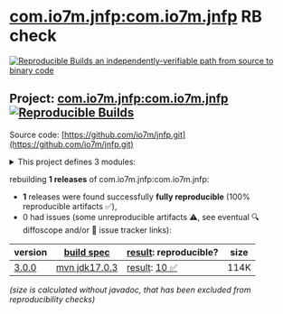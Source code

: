 [com.io7m.jnfp:com.io7m.jnfp](https://central.sonatype.com/artifact/com.io7m.jnfp/com.io7m.jnfp/versions) RB check
=======

[![Reproducible Builds](https://reproducible-builds.org/images/logos/rb.svg) an independently-verifiable path from source to binary code](https://reproducible-builds.org/)

## Project: [com.io7m.jnfp:com.io7m.jnfp](https://central.sonatype.com/artifact/com.io7m.jnfp/com.io7m.jnfp/versions) [![Reproducible Builds](https://img.shields.io/endpoint?url=https://raw.githubusercontent.com/jvm-repo-rebuild/reproducible-central/master/content/com/io7m/jnfp/badge.json)](https://github.com/jvm-repo-rebuild/reproducible-central/blob/master/content/com/io7m/jnfp/README.md)

Source code: [https://github.com/io7m/jnfp.git](https://github.com/io7m/jnfp.git)

<details><summary>This project defines 3 modules:</summary>

* [com.io7m.jnfp:com.io7m.jnfp](https://central.sonatype.com/artifact/com.io7m.jnfp/com.io7m.jnfp/overview)
* [com.io7m.jnfp:com.io7m.jnfp.core](https://central.sonatype.com/artifact/com.io7m.jnfp/com.io7m.jnfp.core/overview)
* [com.io7m.jnfp:com.io7m.jnfp.documentation](https://central.sonatype.com/artifact/com.io7m.jnfp/com.io7m.jnfp.documentation/overview)
</details>

rebuilding **1 releases** of com.io7m.jnfp:com.io7m.jnfp:
- **1** releases were found successfully **fully reproducible** (100% reproducible artifacts :white_check_mark:),
- 0 had issues (some unreproducible artifacts :warning:, see eventual :mag: diffoscope and/or :memo: issue tracker links):

| version | [build spec](/BUILDSPEC.md) | [result](https://reproducible-builds.org/docs/jvm/): reproducible? | size |
| -- | --------- | ------ | -- |
| [3.0.0](https://central.sonatype.com/artifact/com.io7m.jnfp/com.io7m.jnfp/3.0.0/pom) | [mvn jdk17.0.3](com.io7m.jnfp-3.0.0.buildspec) | [result](com.io7m.jnfp-3.0.0.buildinfo): [10 :white_check_mark: ](com.io7m.jnfp-3.0.0.buildcompare) | 114K |

<i>(size is calculated without javadoc, that has been excluded from reproducibility checks)</i>
